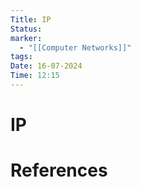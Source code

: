 ```yaml
---
Title: IP
Status: 
marker:
  - "[[Computer Networks]]"
tags: 
Date: 16-07-2024
Time: 12:15
---
```

# IP



# References
